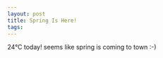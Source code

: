 ```yaml
---
layout: post
title: Spring Is Here!
tags:
---
```

24°C today! seems like spring is coming to town :-)